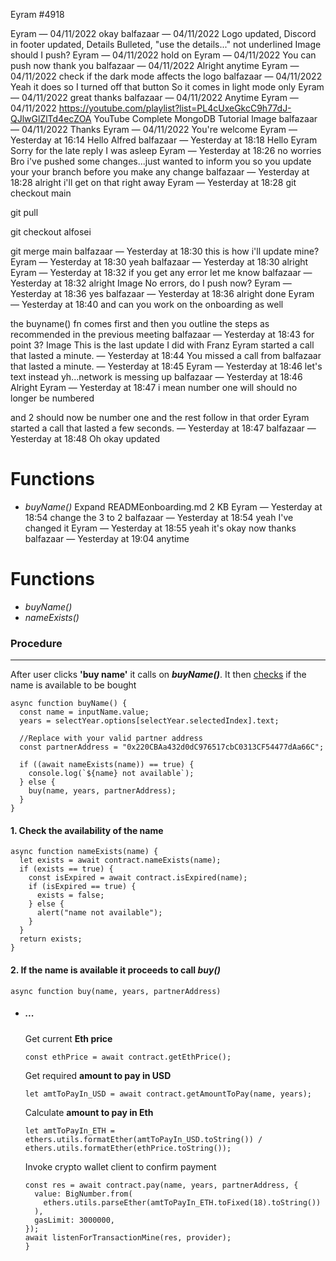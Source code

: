 Eyram
#4918

Eyram — 04/11/2022
okay
balfazaar — 04/11/2022
Logo updated, Discord in footer updated, Details Bulleted, "use the details..." not underlined
Image
should I push?
Eyram — 04/11/2022
hold on
Eyram — 04/11/2022
You can push now
thank you
balfazaar — 04/11/2022
Alright anytime
Eyram — 04/11/2022
check if the dark mode affects the logo
balfazaar — 04/11/2022
Yeah it does so I turned off that button
So it comes in light mode only
Eyram — 04/11/2022
great
thanks
balfazaar — 04/11/2022
Anytime
Eyram — 04/11/2022
https://youtube.com/playlist?list=PL4cUxeGkcC9h77dJ-QJlwGlZlTd4ecZOA
YouTube
Complete MongoDB Tutorial
Image
balfazaar — 04/11/2022
Thanks
Eyram — 04/11/2022
You're welcome
Eyram — Yesterday at 16:14
Hello Alfred
balfazaar — Yesterday at 18:18
Hello Eyram
Sorry for the late reply I was asleep
Eyram — Yesterday at 18:26
no worries Bro
i've pushed some changes...just wanted to inform you so you update your your branch before you make any change
balfazaar — Yesterday at 18:28
alright i'll get on that right away
Eyram — Yesterday at 18:28
git checkout main

git pull

git checkout alfosei

git merge main
balfazaar — Yesterday at 18:30
this is how i'll update mine?
Eyram — Yesterday at 18:30
yeah
balfazaar — Yesterday at 18:30
alright
Eyram — Yesterday at 18:32
if you get any error let me know
balfazaar — Yesterday at 18:32
alright
Image
No errors, do I push now?
Eyram — Yesterday at 18:36
yes
balfazaar — Yesterday at 18:36
alright
done
Eyram — Yesterday at 18:40
and can you work on the onboarding as well

the buyname() fn comes first and then you outline the steps as recommended in the previous meeting
balfazaar — Yesterday at 18:43
for point 3?
Image
This is the last update I did with Franz
Eyram
started a call that lasted a minute.
— Yesterday at 18:44
You missed a call from
balfazaar
that lasted a minute.
— Yesterday at 18:45
Eyram — Yesterday at 18:46
let's text instead yh...network is messing up
balfazaar — Yesterday at 18:46
Alright
Eyram — Yesterday at 18:47
i mean number one will should no longer be numbered

and 2 should now be number one and the rest follow in that order
Eyram
started a call that lasted a few seconds.
— Yesterday at 18:47
balfazaar — Yesterday at 18:48
Oh okay
updated

# **Functions**

- _buyName()_
  Expand
  READMEonboarding.md
  2 KB
  Eyram — Yesterday at 18:54
  change the 3 to 2
  balfazaar — Yesterday at 18:54
  yeah I've changed it
  Eyram — Yesterday at 18:55
  yeah it's okay now
  thanks
  balfazaar — Yesterday at 19:04
  anytime



# **Functions**

- _buyName()_
- _nameExists()_

### **Procedure**

---

After user clicks **'buy name'** it calls on **_buyName()_**. It then [checks](#name-checking) if the name is available to be bought

```shell
async function buyName() {
  const name = inputName.value;
  years = selectYear.options[selectYear.selectedIndex].text;

  //Replace with your valid partner address
  const partnerAddress = "0x220CBAa432d0dC976517cbC0313CF54477dAa66C";

  if ((await nameExists(name)) == true) {
    console.log(`${name} not available`);
  } else {
    buy(name, years, partnerAddress);
  }
}
```

#### **1.** Check the availability of the name

```shell
async function nameExists(name) {
  let exists = await contract.nameExists(name);
  if (exists == true) {
    const isExpired = await contract.isExpired(name);
    if (isExpired == true) {
      exists = false;
    } else {
      alert("name not available");
    }
  }
  return exists;
}
```

#### **2.** If the name is available it proceeds to call **_buy()_**

```shell
async function buy(name, years, partnerAddress)
```

- ##### ...

  Get current **Eth price**

  ```shell
  const ethPrice = await contract.getEthPrice();
  ```

  Get required **amount to pay in USD**

  ```shell
  let amtToPayIn_USD = await contract.getAmountToPay(name, years);
  ```

  Calculate **amount to pay in Eth**

  ```shell
  let amtToPayIn_ETH =
  ethers.utils.formatEther(amtToPayIn_USD.toString()) /
  ethers.utils.formatEther(ethPrice.toString());
  ```

  Invoke crypto wallet client to confirm payment

  ```shell
  const res = await contract.pay(name, years, partnerAddress, {
    value: BigNumber.from(
      ethers.utils.parseEther(amtToPayIn_ETH.toFixed(18).toString())
    ),
    gasLimit: 3000000,
  });
  await listenForTransactionMine(res, provider);
  }
  ```
